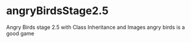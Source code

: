 # angryBirdsStage2.5
Angry Birds stage 2.5 with Class Inheritance and Images
angry birds is a good game